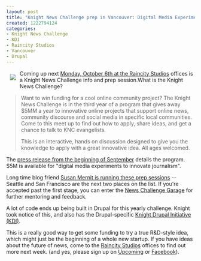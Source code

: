 ```yaml
--- 
layout: post
title: "Knight News Challenge prep in Vancouver: Digital Media Experiments to Innovate Journalism"
created: 1222794124
categories: 
- Knight News Challenge
- KDI
- Raincity Studios
- Vancouver
- Drupal
---
```

<img src="http://bmannconsulting.com/sites/bmannconsulting.com/files/resize_image.jpg" align="left" vspace="10" hspace="10"/>
<p>Coming up next <a href="http://upcoming.yahoo.com/event/1118914">Monday, October 6th at the Raincity Studios</a> offices is a Knight News Challenge info and prep session.What is the Knight News Challenge?</p>

<blockquote>
<p>Want to win funding for a cool online community project?
The Knight News Challenge is in the third year of a program that gives away $5MM a year to innovative online projects that support online news, community discourse and social media in specific local communities. Come to this meet up to find out how to apply, share ideas, and get a chance to talk to KNC evangelists.</p>

<p>This is an interactive, hands on discussion designed to give you the knowledge to apply with a great innovative idea. All ages welcomed.</p>
</blockquote>

<p>The <a href="http://www.knightfoundation.org/news/press_room/knight_press_releases/detail.dot?id=335831">press release from the beginning of September</a> details the program. $5M is available for "digital media experiments to innovate journalism".</p>

<p>Long time blog friend <a href="http://www.susanmernit.com/blog/2008/09/knight-news-challenge-meet-up-1.html">Susan Mernit is running these prep sessions</a> -- Seattle and San Francisco are the next two places on the list. If you're accepted past the first stage, you can enter the <a href="http://garage.newschallenge.org/">News Challenge Garage</a> for further mentoring and feedback.</p>

<p>A lot of code ends up being built in Drupal for this yearly challenge. Knight took notice of this, and also has the Drupal-specific <a href="http://groups.drupal.org/knight-drupal-initiative">Knight Drupal Initiative (KDI)</a>.</p>

<p>This is a really good way to get some funding to try a true R&D-style idea, which might just be the beginning of a whole new startup. If you have ideas about the future of news, come to the <a href="http://www.raincitystudios.com">Raincity Studios</a> offices to find out more next week. (and yes, please sign up on <a href="http://upcoming.yahoo.com/event/1118914">Upcoming</a> or <a href="http://www.new.facebook.com/event.php?eid=73319110202">Facebook</a>).</p>
<!--break-->
